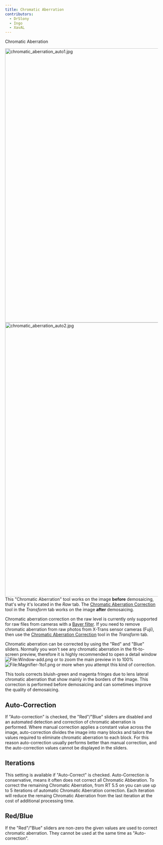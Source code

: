 ```yaml
---
title: Chromatic Aberration
contributors:
  - DrSlony
  - Ingo
  - XavAL
---
```


<div class="pagetitle">

Chromatic Aberration

</div>

<img src="/images/chromatic_aberration_auto1.jpg"
title="chromatic_aberration_auto1.jpg" width="900"
alt="chromatic_aberration_auto1.jpg" />
<img src="/images/chromatic_aberration_auto2.jpg"
title="chromatic_aberration_auto2.jpg" width="900"
alt="chromatic_aberration_auto2.jpg" /> This "Chromatic Aberration" tool
works on the image **before** demosaicing, that's why it's located in
the *Raw* tab. The [Chromatic Aberration
Correction](Lens/Geometry#Chromatic_Aberration_Correction.md)
tool in the *Transform* tab works on the image **after** demosaicing.

Chromatic aberration correction on the raw level is currently only
supported for raw files from cameras with a [Bayer
filter](https://en.wikipedia.org/wiki/Bayer_filter). If you need to
remove chromatic aberration from raw photos from X-Trans sensor cameras
(Fuji), then use the [Chromatic Aberration
Correction](Lens/Geometry#Chromatic_Aberration_Correction.md)
tool in the *Transform* tab.

Chromatic aberration can be corrected by using the "Red" and "Blue"
sliders. Normally you won't see any chromatic aberration in the
fit-to-screen preview, therefore it is highly recommended to open a
detail window
![<File:Window-add.png>](Window-add.png "File:Window-add.png") or to
zoom the main preview in to 100%
![<File:Magnifier-1to1.png>](Magnifier-1to1.png "File:Magnifier-1to1.png")
or more when you attempt this kind of correction.

This tools corrects bluish-green and magenta fringes due to lens lateral
chromatic aberration that show mainly in the borders of the image. This
correction is performed before demosaicing and can sometimes improve the
quality of demosaicing.

## Auto-Correction

If "Auto-correction" is checked, the "Red"/"Blue" sliders are disabled
and an automated detection and correction of chromatic aberration is
performed. Where manual correction applies a constant value across the
image, auto-correction divides the image into many blocks and tailors
the values required to eliminate chromatic aberration to each block. For
this reason auto-correction usually performs better than manual
correction, and the auto-correction values cannot be displayed in the
sliders.

## Iterations

This setting is available if "Auto-Correct" is checked. Auto-Correction
is conservative, means it often does not correct all Chromatic
Abberation. To correct the remaining Chromatic Aberration, from RT 5.5
on you can use up to 5 iterations of automatic Chromatic Aberration
correction. Each iteration will reduce the remaing Chromatic Aberration
from the last iteration at the cost of additional processing time.

## Red/Blue

If the "Red"/"Blue" sliders are non-zero the given values are used to
correct chromatic aberration. They cannot be used at the same time as
"Auto-correction".
